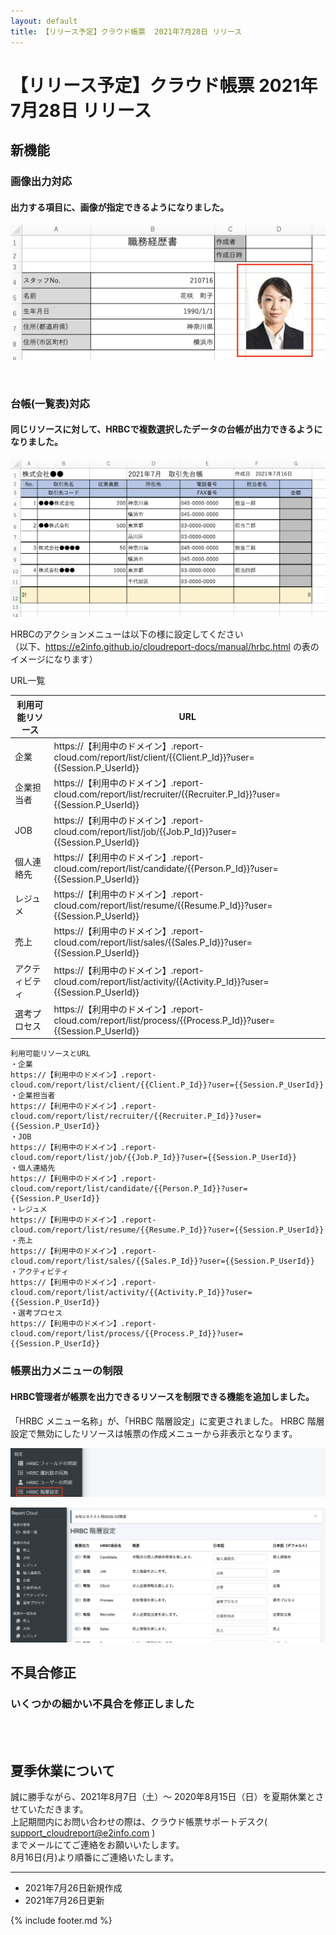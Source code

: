 ```yaml
---
layout: default
title: 【リリース予定】クラウド帳票  2021年7月28日 リリース
---
```


# 【リリース予定】クラウド帳票  2021年7月28日 リリース  

## 新機能

### 画像出力対応
#### 出力する項目に、画像が指定できるようになりました。

![画像出力対応](images/20210720/rl210720_1.png)

<br>

### 台帳(一覧表)対応
#### 同じリソースに対して、HRBCで複数選択したデータの台帳が出力できるようになりました。

![台帳(一覧表)対応](images/20210720/rl210720_2.png)

HRBCのアクションメニューは以下の様に設定してください<br>
（以下、https://e2info.github.io/cloudreport-docs/manual/hrbc.html  の表のイメージになります）

URL一覧

|利用可能リソース|URL|
|-----|-----|
|企業|https://【利用中のドメイン】.report-cloud.com/report/list/client/\{\{Client.P_Id\}\}?user=\{\{Session.P_UserId\}\}|
|企業担当者|https://【利用中のドメイン】.report-cloud.com/report/list/recruiter/\{\{Recruiter.P_Id\}\}?user=\{\{Session.P_UserId\}\}|
|JOB|https://【利用中のドメイン】.report-cloud.com/report/list/job/\{\{Job.P_Id\}\}?user=\{\{Session.P_UserId\}\}|
|個人連絡先|https://【利用中のドメイン】.report-cloud.com/report/list/candidate/\{\{Person.P_Id\}\}?user=\{\{Session.P_UserId\}\}|
|レジュメ|https://【利用中のドメイン】.report-cloud.com/report/list/resume/\{\{Resume.P_Id\}\}?user=\{\{Session.P_UserId\}\}|
|売上|https://【利用中のドメイン】.report-cloud.com/report/list/sales/\{\{Sales.P_Id\}\}?user=\{\{Session.P_UserId\}\}|
|アクティビティ|https://【利用中のドメイン】.report-cloud.com/report/list/activity/\{\{Activity.P_Id\}\}?user=\{\{Session.P_UserId\}\}|
|選考プロセス|https://【利用中のドメイン】.report-cloud.com/report/list/process/\{\{Process.P_Id\}\}?user=\{\{Session.P_UserId\}\}|


```
利用可能リソースとURL
・企業
https://【利用中のドメイン】.report-cloud.com/report/list/client/{{Client.P_Id}}?user={{Session.P_UserId}}
・企業担当者
https://【利用中のドメイン】.report-cloud.com/report/list/recruiter/{{Recruiter.P_Id}}?user={{Session.P_UserId}}
・JOB
https://【利用中のドメイン】.report-cloud.com/report/list/job/{{Job.P_Id}}?user={{Session.P_UserId}}
・個人連絡先
https://【利用中のドメイン】.report-cloud.com/report/list/candidate/{{Person.P_Id}}?user={{Session.P_UserId}}
・レジュメ
https://【利用中のドメイン】.report-cloud.com/report/list/resume/{{Resume.P_Id}}?user={{Session.P_UserId}}
・売上
https://【利用中のドメイン】.report-cloud.com/report/list/sales/{{Sales.P_Id}}?user={{Session.P_UserId}}
・アクティビティ
https://【利用中のドメイン】.report-cloud.com/report/list/activity/{{Activity.P_Id}}?user={{Session.P_UserId}}
・選考プロセス 
https://【利用中のドメイン】.report-cloud.com/report/list/process/{{Process.P_Id}}?user={{Session.P_UserId}}
```


### 帳票出力メニューの制限

#### HRBC管理者が帳票を出力できるリソースを制限できる機能を追加しました。

「HRBC メニュー名称」が、「HRBC 階層設定」に変更されました。
HRBC 階層設定で無効にしたリソースは帳票の作成メニューから非表示となります。

![帳票出力メニューの制限1](images/20210720/rl210720_3.png)

![帳票出力メニューの制限2](images/20210720/rl210720_4.png)


## 不具合修正　

### いくつかの細かい不具合を修正しました

<br>
<br>

## 夏季休業について

誠に勝手ながら、2021年8月7日（土）～ 2020年8月15日（日）を夏期休業とさせていただきます。<br>
上記期間内にお問い合わせの際は、クラウド帳票サポートデスク( support_cloudreport@e2info.com )<br>
までメールにてご連絡をお願いいたします。<br>
8月16日(月)より順番にご連絡いたします。

-----
* 2021年7月26日新規作成
* 2021年7月26日更新

{% include footer.md %}

